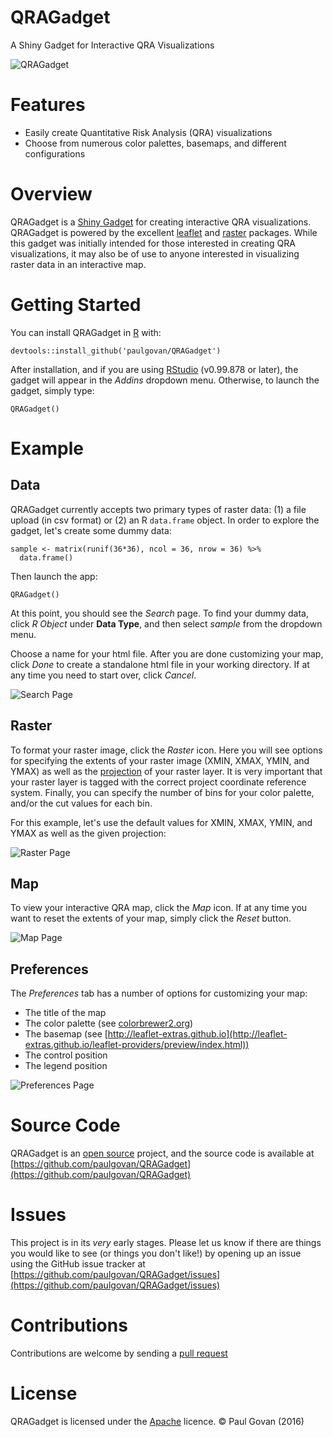 # QRAGadget
A Shiny Gadget for Interactive QRA Visualizations

![QRAGadget](https://github.com/paulgovan/QRAGadget/blob/master/images/map2.PNG?raw=true)

# Features
* Easily create Quantitative Risk Analysis (QRA) visualizations
* Choose from numerous color palettes, basemaps, and different configurations

# Overview
QRAGadget is a [Shiny Gadget](http://shiny.rstudio.com/articles/gadgets.html) for creating interactive QRA visualizations. QRAGadget is powered by the excellent [leaflet](http://leafletjs.com/) and [raster](https://cran.r-project.org/web/packages/raster/vignettes/Raster.pdf) packages. While this gadget was initially intended for those interested in creating QRA visualizations, it may also be of use to anyone interested in visualizing raster data in an interactive map. 

# Getting Started
You can install QRAGadget in [R](https://www.r-project.org) with:

```
devtools::install_github('paulgovan/QRAGadget')
```

After installation, and if you are using [RStudio](https://www.rstudio.com/products/rstudio/) (v0.99.878 or later), the gadget will appear in the *Addins* dropdown menu. Otherwise, to launch the gadget, simply type:

```
QRAGadget()
```

# Example

## Data

QRAGadget currently accepts two primary types of raster data: (1) a file upload (in csv format) or (2) an R `data.frame` object. In order to explore the gadget, let's create some dummy data:

```
sample <- matrix(runif(36*36), ncol = 36, nrow = 36) %>%
  data.frame()
```

Then launch the app:

```
QRAGadget()
```

At this point, you should see the *Search* page. To find your dummy data, click *R Object* under **Data Type**, and then select *sample* from the dropdown menu.

Choose a name for your html file. After you are done customizing your map, click *Done* to create a standalone html file in your working directory. If at any time you need to start over, click *Cancel*.

![Search Page](https://github.com/paulgovan/QRAGadget/blob/master/images/Search%20Page.png?raw=true)

## Raster

To format your raster image, click the *Raster* icon. Here you will see options for specifying the extents of your raster image (XMIN, XMAX, YMIN, and YMAX) as well as the [projection](https://rstudio.github.io/leaflet/raster.html) of your raster layer. It is very important that your raster layer is tagged with the correct project coordinate reference system. Finally, you can specify the number of bins for your color palette, and/or the cut values for each bin.

For this example, let's use the default values for XMIN, XMAX, YMIN, and YMAX as well as the given projection:

![Raster Page](https://github.com/paulgovan/QRAGadget/blob/master/images/raster.PNG?raw=true)

## Map

To view your interactive QRA map, click the *Map* icon. If at any time you want to reset the extents of your map, simply click the *Reset* button.

![Map Page](https://github.com/paulgovan/QRAGadget/blob/master/images/map2.PNG?raw=true)

## Preferences

The *Preferences* tab has a number of options for customizing your map:

* The title of the map
* The color palette (see [colorbrewer2.org](colorbrewer2.org))
* The basemap (see [http://leaflet-extras.github.io](http://leaflet-extras.github.io/leaflet-providers/preview/index.html))
* The control position
* The legend position

![Preferences Page](https://github.com/paulgovan/QRAGadget/blob/master/images/preferences.PNG?raw=true)

# Source Code
QRAGadget is an [open source](http://opensource.org) project, and the source code is available at [https://github.com/paulgovan/QRAGadget](https://github.com/paulgovan/QRAGadget)

# Issues
This project is in its *very* early stages. Please let us know if there are things you would like to see (or things you don't like!) by opening up an issue using the GitHub issue tracker at [https://github.com/paulgovan/QRAGadget/issues](https://github.com/paulgovan/QRAGadget/issues)

# Contributions
Contributions are welcome by sending a [pull request](https://github.com/paulgovan/QRAGadget/pulls)

# License
QRAGadget is licensed under the [Apache](http://www.apache.org/licenses/LICENSE-2.0) licence. &copy; Paul Govan (2016)
